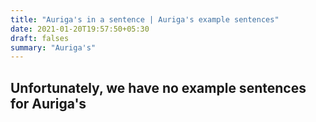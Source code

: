 ```yaml
---
title: "Auriga's in a sentence | Auriga's example sentences"
date: 2021-01-20T19:57:50+05:30
draft: falses
summary: "Auriga's"
---
```

## Unfortunately, we have no example sentences for Auriga's                 
